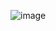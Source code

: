 ![image](https://user-images.githubusercontent.com/89120960/221477201-975e4771-2c75-4c29-bdb8-4043b5c4a211.png)
